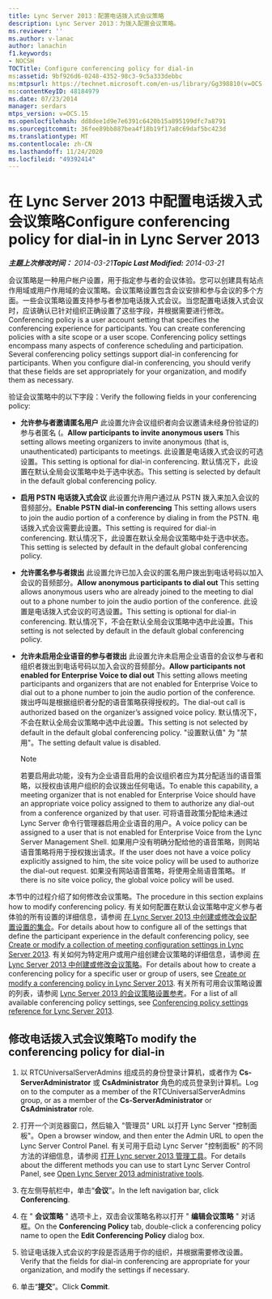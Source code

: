 ```yaml
---
title: Lync Server 2013：配置电话拨入式会议策略
description: Lync Server 2013：为拨入配置会议策略。
ms.reviewer: ''
ms.author: v-lanac
author: lanachin
f1.keywords:
- NOCSH
TOCTitle: Configure conferencing policy for dial-in
ms:assetid: 9bf926d6-0248-4352-98c3-9c5a333debbc
ms:mtpsurl: https://technet.microsoft.com/en-us/library/Gg398810(v=OCS.15)
ms:contentKeyID: 48184979
ms.date: 07/23/2014
manager: serdars
mtps_version: v=OCS.15
ms.openlocfilehash: dd8dee1d9e7e6391c6420b15a895199dfc7a8791
ms.sourcegitcommit: 36fee89bb887bea4f18b19f17a8c69daf5bc423d
ms.translationtype: MT
ms.contentlocale: zh-CN
ms.lasthandoff: 11/24/2020
ms.locfileid: "49392414"
---
```

# <a name="configure-conferencing-policy-for-dial-in-in-lync-server-2013"></a><span data-ttu-id="15b48-103">在 Lync Server 2013 中配置电话拨入式会议策略</span><span class="sxs-lookup"><span data-stu-id="15b48-103">Configure conferencing policy for dial-in in Lync Server 2013</span></span>

<div data-xmlns="http://www.w3.org/1999/xhtml">

<div class="topic" data-xmlns="http://www.w3.org/1999/xhtml" data-msxsl="urn:schemas-microsoft-com:xslt" data-cs="https://msdn.microsoft.com/">

<div data-asp="https://msdn2.microsoft.com/asp">



</div>

<div id="mainSection">

<div id="mainBody"><span data-ttu-id="15b48-104">

<span> </span></span><span class="sxs-lookup"><span data-stu-id="15b48-104">

<span> </span></span></span>

<span data-ttu-id="15b48-105">_**主题上次修改时间：** 2014-03-21_</span><span class="sxs-lookup"><span data-stu-id="15b48-105">_**Topic Last Modified:** 2014-03-21_</span></span>

<span data-ttu-id="15b48-p101">会议策略是一种用户帐户设置，用于指定参与者的会议体验。您可以创建具有站点作用域或用户作用域的会议策略。会议策略设置包含会议安排和参与会议的多个方面。一些会议策略设置支持参与者参加电话拨入式会议。当您配置电话拨入式会议时，应该确认已针对组织正确设置了这些字段，并根据需要进行修改。</span><span class="sxs-lookup"><span data-stu-id="15b48-p101">Conferencing policy is a user account setting that specifies the conferencing experience for participants. You can create conferencing policies with a site scope or a user scope. Conferencing policy settings encompass many aspects of conference scheduling and participation. Several conferencing policy settings support dial-in conferencing for participants. When you configure dial-in conferencing, you should verify that these fields are set appropriately for your organization, and modify them as necessary.</span></span>

<span data-ttu-id="15b48-111">验证会议策略中的以下字段：</span><span class="sxs-lookup"><span data-stu-id="15b48-111">Verify the following fields in your conferencing policy:</span></span>

  - <span data-ttu-id="15b48-112">**允许参与者邀请匿名用户**   此设置允许会议组织者向会议邀请未经身份验证的) 参与者匿名 (。</span><span class="sxs-lookup"><span data-stu-id="15b48-112">**Allow participants to invite anonymous users**   This setting allows meeting organizers to invite anonymous (that is, unauthenticated) participants to meetings.</span></span> <span data-ttu-id="15b48-113">此设置是电话拨入式会议的可选设置。</span><span class="sxs-lookup"><span data-stu-id="15b48-113">This setting is optional for dial-in conferencing.</span></span> <span data-ttu-id="15b48-114">默认情况下，此设置在默认全局会议策略中处于选中状态。</span><span class="sxs-lookup"><span data-stu-id="15b48-114">This setting is selected by default in the default global conferencing policy.</span></span>

  - <span data-ttu-id="15b48-115">**启用 PSTN 电话拨入式会议**   此设置允许用户通过从 PSTN 拨入来加入会议的音频部分。</span><span class="sxs-lookup"><span data-stu-id="15b48-115">**Enable PSTN dial-in conferencing**   This setting allows users to join the audio portion of a conference by dialing in from the PSTN.</span></span> <span data-ttu-id="15b48-116">电话拨入式会议需要此设置。</span><span class="sxs-lookup"><span data-stu-id="15b48-116">This setting is required for dial-in conferencing.</span></span> <span data-ttu-id="15b48-117">默认情况下，此设置在默认全局会议策略中处于选中状态。</span><span class="sxs-lookup"><span data-stu-id="15b48-117">This setting is selected by default in the default global conferencing policy.</span></span>

  - <span data-ttu-id="15b48-118">**允许匿名参与者拨出**   此设置允许已加入会议的匿名用户拨出到电话号码以加入会议的音频部分。</span><span class="sxs-lookup"><span data-stu-id="15b48-118">**Allow anonymous participants to dial out**   This setting allows anonymous users who are already joined to the meeting to dial out to a phone number to join the audio portion of the conference.</span></span> <span data-ttu-id="15b48-119">此设置是电话拨入式会议的可选设置。</span><span class="sxs-lookup"><span data-stu-id="15b48-119">This setting is optional for dial-in conferencing.</span></span> <span data-ttu-id="15b48-120">默认情况下，不会在默认全局会议策略中选中此设置。</span><span class="sxs-lookup"><span data-stu-id="15b48-120">This setting is not selected by default in the default global conferencing policy.</span></span>

  - <span data-ttu-id="15b48-121">**允许未启用企业语音的参与者拨出**   此设置允许未启用企业语音的会议参与者和组织者拨出到电话号码以加入会议的音频部分。</span><span class="sxs-lookup"><span data-stu-id="15b48-121">**Allow participants not enabled for Enterprise Voice to dial out**   This setting allows meeting participants and organizers that are not enabled for Enterprise Voice to dial out to a phone number to join the audio portion of the conference.</span></span> <span data-ttu-id="15b48-122">拨出呼叫是根据组织者分配的语音策略获得授权的。</span><span class="sxs-lookup"><span data-stu-id="15b48-122">The dial-out call is authorized based on the organizer’s assigned voice policy.</span></span> <span data-ttu-id="15b48-123">默认情况下，不会在默认全局会议策略中选中此设置。</span><span class="sxs-lookup"><span data-stu-id="15b48-123">This setting is not selected by default in the default global conferencing policy.</span></span> <span data-ttu-id="15b48-124">"设置默认值" 为 "禁用"。</span><span class="sxs-lookup"><span data-stu-id="15b48-124">The setting default value is disabled.</span></span>
    
    <div>
    

    > [!NOTE]  
    > <span data-ttu-id="15b48-125">若要启用此功能，没有为企业语音启用的会议组织者应为其分配适当的语音策略，以授权由该用户组织的会议拨出任何电话。</span><span class="sxs-lookup"><span data-stu-id="15b48-125">To enable this capability, a meeting organizer that is not enabled for Enterprise Voice should have an appropriate voice policy assigned to them to authorize any dial-out from a conference organized by that user.</span></span> <span data-ttu-id="15b48-126">可将语音政策分配给未通过 Lync Server 命令行管理器启用企业语音的用户。</span><span class="sxs-lookup"><span data-stu-id="15b48-126">A voice policy can be assigned to a user that is not enabled for Enterprise Voice from the Lync Server Management Shell.</span></span> <span data-ttu-id="15b48-127">如果用户没有明确分配给他的语音策略，则网站语音策略将用于授权拨出请求。</span><span class="sxs-lookup"><span data-stu-id="15b48-127">If the user does not have a voice policy explicitly assigned to him, the site voice policy will be used to authorize the dial-out request.</span></span> <span data-ttu-id="15b48-128">如果没有网站语音策略，将使用全局语音策略。&nbsp;</span><span class="sxs-lookup"><span data-stu-id="15b48-128">If there is no site voice policy, the global voice policy will be used.&nbsp;</span></span>

    
    </div>

<span data-ttu-id="15b48-129">本节中的过程介绍了如何修改会议策略。</span><span class="sxs-lookup"><span data-stu-id="15b48-129">The procedure in this section explains how to modify conferencing policy.</span></span> <span data-ttu-id="15b48-130">有关如何配置在默认会议策略中定义参与者体验的所有设置的详细信息，请参阅 [在 Lync Server 2013 中创建或修改会议配置设置的集合](lync-server-2013-create-or-modify-a-collection-of-meeting-configuration-settings.md)。</span><span class="sxs-lookup"><span data-stu-id="15b48-130">For details about how to configure all of the settings that define the participant experience in the default conferencing policy, see [Create or modify a collection of meeting configuration settings in Lync Server 2013](lync-server-2013-create-or-modify-a-collection-of-meeting-configuration-settings.md).</span></span> <span data-ttu-id="15b48-131">有关如何为特定用户或用户组创建会议策略的详细信息，请参阅 [在 Lync Server 2013 中创建或修改会议策略](lync-server-2013-create-or-modify-a-conferencing-policy.md)。</span><span class="sxs-lookup"><span data-stu-id="15b48-131">For details about how to create a conferencing policy for a specific user or group of users, see [Create or modify a conferencing policy in Lync Server 2013](lync-server-2013-create-or-modify-a-conferencing-policy.md).</span></span> <span data-ttu-id="15b48-132">有关所有可用会议策略设置的列表，请参阅 [Lync Server 2013 的会议策略设置参考](lync-server-2013-conferencing-policy-settings-reference.md)。</span><span class="sxs-lookup"><span data-stu-id="15b48-132">For a list of all available conferencing policy settings, see [Conferencing policy settings reference for Lync Server 2013](lync-server-2013-conferencing-policy-settings-reference.md).</span></span>

<div>

## <a name="to-modify-the-conferencing-policy-for-dial-in"></a><span data-ttu-id="15b48-133">修改电话拨入式会议策略</span><span class="sxs-lookup"><span data-stu-id="15b48-133">To modify the conferencing policy for dial-in</span></span>

1.  <span data-ttu-id="15b48-134">以 RTCUniversalServerAdmins 组成员的身份登录计算机，或者作为 **Cs-ServerAdministrator** 或 **CsAdministrator** 角色的成员登录到计算机。</span><span class="sxs-lookup"><span data-stu-id="15b48-134">Log on to the computer as a member of the RTCUniversalServerAdmins group, or as a member of the **Cs-ServerAdministrator** or **CsAdministrator** role.</span></span>

2.  <span data-ttu-id="15b48-135">打开一个浏览器窗口，然后输入 "管理员" URL 以打开 Lync Server "控制面板"。</span><span class="sxs-lookup"><span data-stu-id="15b48-135">Open a browser window, and then enter the Admin URL to open the Lync Server Control Panel.</span></span> <span data-ttu-id="15b48-136">有关可用于启动 Lync Server "控制面板" 的不同方法的详细信息，请参阅 [打开 Lync server 2013 管理工具](lync-server-2013-open-lync-server-administrative-tools.md)。</span><span class="sxs-lookup"><span data-stu-id="15b48-136">For details about the different methods you can use to start Lync Server Control Panel, see [Open Lync Server 2013 administrative tools](lync-server-2013-open-lync-server-administrative-tools.md).</span></span>

3.  <span data-ttu-id="15b48-137">在左侧导航栏中，单击“**会议**”。</span><span class="sxs-lookup"><span data-stu-id="15b48-137">In the left navigation bar, click **Conferencing**.</span></span>

4.  <span data-ttu-id="15b48-138">在 " **会议策略** " 选项卡上，双击会议策略名称以打开 " **编辑会议策略** " 对话框。</span><span class="sxs-lookup"><span data-stu-id="15b48-138">On the **Conferencing Policy** tab, double-click a conferencing policy name to open the **Edit Conferencing Policy** dialog box.</span></span>

5.  <span data-ttu-id="15b48-139">验证电话拨入式会议的字段是否适用于你的组织，并根据需要修改设置。</span><span class="sxs-lookup"><span data-stu-id="15b48-139">Verify that the fields for dial-in conferencing are appropriate for your organization, and modify the settings if necessary.</span></span>

6.  <span data-ttu-id="15b48-140">单击“**提交**”。</span><span class="sxs-lookup"><span data-stu-id="15b48-140">Click **Commit**.</span></span>

<span data-ttu-id="15b48-141"></div>

</div>

<span> </span>

</div>

</div>

</span><span class="sxs-lookup"><span data-stu-id="15b48-141"></div>

</div>

<span> </span>

</div>

</div>

</span></span></div>

